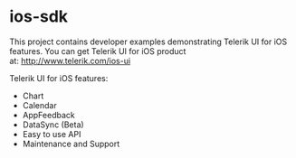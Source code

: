 ios-sdk
=======

This project contains developer examples demonstrating Telerik UI for iOS features. You can get Telerik UI for iOS product at: http://www.telerik.com/ios-ui

Telerik UI for iOS features:
- Chart
- Calendar
- AppFeedback
- DataSync (Beta)
- Easy to use API
- Maintenance and Support
